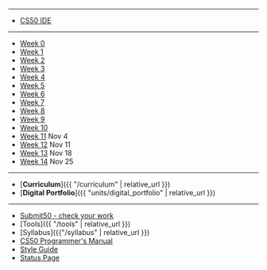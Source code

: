 ***
* [CS50 IDE](https://ide.cs50.io/)

***
* [Week 0](/ap/weeks/week0)
* [Week 1](/ap/weeks/week1)
* [Week 2](/ap/weeks/week2)
* [Week 3](/ap/weeks/week3)
* [Week 4](/ap/weeks/week4)
* [Week 5](/ap/weeks/week5)
* [Week 6](/ap/weeks/week6)
* [Week 7](/ap/weeks/week7)
* [Week 8](/ap/weeks/week8)
* [Week 9](/ap/weeks/week9)
* [Week 10](/ap/weeks/week10)
* [Week 11](/ap/weeks/week11) Nov 4
* [Week 12](/ap/weeks/week12) Nov 11
* [Week 13](/ap/weeks/week13) Nov 18
* [Week 14](/ap/weeks/week14) Nov 25

***

* [**Curriculum**]({{ "/curriculum" | relative_url }})
* [**Digital Portfolio**]({{ "units/digital_portfolio" | relative_url }})
<!-- * [Problems by Unit]({{ "problems" | relative_url}}) -->

***

* <a href="https://submit.cs50.io" target="_blank">Submit50 - check your work</a>
* [Tools]({{ "/tools" | relative_url }})
* [Syllabus]({{"/syllabus" | relative_url }})
* [CS50 Programmer's Manual](https://man.cs50.io/)
* <a href="https://cs50.readthedocs.io/style/c/" target="_blank">Style Guide</a>
* <a href="https://cs50.statuspage.io/" target="_blank">Status Page</a>


